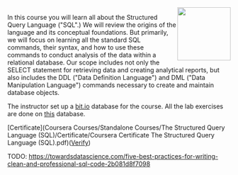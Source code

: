<img src="img/The_Structured_Query_Language(SQL)_logo.avif" width="120" height="120" align="right">

In this course you will learn all about the Structured Query Language ("SQL".)   We will review the origins of the language and its conceptual foundations.   But primarily, we will focus on learning all the standard SQL commands, their syntax, and how to use these commands to conduct analysis of the data within a relational database.  Our scope includes not only the SELECT statement for retrieving data and creating analytical reports, but also includes the DDL ("Data Definition Language") and DML ("Data Manipulation Language") commands necessary to create and maintain database objects.

The instructor set up a [bit.io](https://bit.io/) database for the course. All the lab exercises are done on [this](https://bit.io/alanparadise/nw) database.

[Certificate](Coursera Courses/Standalone Courses/The Structured Query Language (SQL)/Certificate/Coursera Certificate The Structured Query Language (SQL).pdf)([Verify](https://www.coursera.org/account/accomplishments/certificate/HS8PCQ2LVVQN))

TODO: https://towardsdatascience.com/five-best-practices-for-writing-clean-and-professional-sql-code-2b081d8f7098
